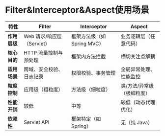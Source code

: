 # Filter&Interceptor&Aspect使用场景


| 特性               | Filter                     | Interceptor                 | Aspect                     |
| ------------------ | -------------------------- | --------------------------- | -------------------------- |
| **作用层级** | Web 请求/响应层（Servlet） | 框架方法级（如 Spring MVC） | 业务逻辑层（任意代码）     |
| **核心目的** | HTTP 流量控制与预处理      | 框架内方法拦截              | 横切关注点解耦             |
| **适用场景** | 跨域、安全校验、日志记录   | 权限校验、事务管理          | 全局异常处理、性能监控     |
| **粒度控制** | 应用级（粗粒度）           | 方法级（细粒度）            | 类/方法/异常级（极细粒度） |
| **性能开销** | 较低                       | 中等                        | 较低（动态代理优化）       |
| **依赖性**   | Servlet API                | 框架特定（如 Spring）       | 无（纯 Java）              |
